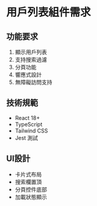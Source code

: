# 用戶列表組件需求

## 功能要求
1. 顯示用戶列表
2. 支持搜索過濾
3. 分頁功能
4. 響應式設計
5. 無障礙訪問支持

## 技術規範
- React 18+
- TypeScript
- Tailwind CSS
- Jest 測試

## UI設計
- 卡片式布局
- 搜索欄置頂
- 分頁控件底部
- 加載狀態顯示
